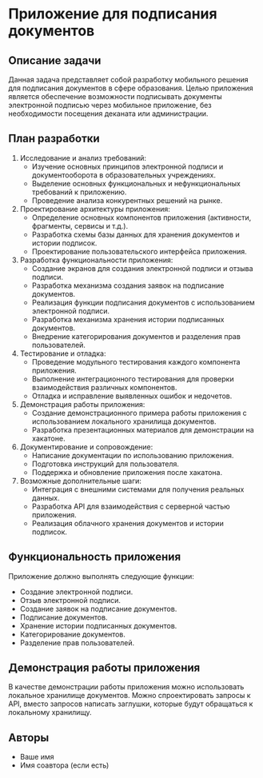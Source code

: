 # Приложение для подписания документов
## Описание задачи
Данная задача представляет собой разработку мобильного решения для подписания документов в сфере образования. Целью приложения является обеспечение возможности подписывать документы электронной подписью через мобильное приложение, без необходимости посещения деканата или администрации.
## План разработки
1. Исследование и анализ требований:
   - Изучение основных принципов электронной подписи и документооборота в образовательных учреждениях.
   - Выделение основных функциональных и нефункциональных требований к приложению.
   - Проведение анализа конкурентных решений на рынке.
2. Проектирование архитектуры приложения:
   - Определение основных компонентов приложения (активности, фрагменты, сервисы и т.д.).
   - Разработка схемы базы данных для хранения документов и истории подписок.
   - Проектирование пользовательского интерфейса приложения.
3. Разработка функциональности приложения:
   - Создание экранов для создания электронной подписи и отзыва подписи.
   - Разработка механизма создания заявок на подписание документов.
   - Реализация функции подписания документов с использованием электронной подписи.
   - Разработка механизма хранения истории подписанных документов.
   - Внедрение категорирования документов и разделения прав пользователей.
4. Тестирование и отладка:
   - Проведение модульного тестирования каждого компонента приложения.
   - Выполнение интеграционного тестирования для проверки взаимодействия различных компонентов.
   - Отладка и исправление выявленных ошибок и недочетов.
5. Демонстрация работы приложения:
   - Создание демонстрационного примера работы приложения с использованием локального хранилища документов.
   - Разработка презентационных материалов для демонстрации на хакатоне.
6. Документирование и сопровождение:
   - Написание документации по использованию приложения.
   - Подготовка инструкций для пользователя.
   - Поддержка и обновление приложения после хакатона.
7. Возможные дополнительные шаги:
   - Интеграция с внешними системами для получения реальных данных.
   - Разработка API для взаимодействия с серверной частью приложения.
   - Реализация облачного хранения документов и истории подписок.
## Функциональность приложения
Приложение должно выполнять следующие функции:
- Создание электронной подписи.
- Отзыв электронной подписи.
- Создание заявок на подписание документов.
- Подписание документов.
- Хранение истории подписанных документов.
- Категорирование документов.
- Разделение прав пользователей.
## Демонстрация работы приложения
В качестве демонстрации работы приложения можно использовать локальное хранилище документов. Можно спроектировать запросы к API, вместо запросов написать заглушки, которые будут обращаться к локальному хранилищу.
## Авторы
- Ваше имя
- Имя соавтора (если есть)
